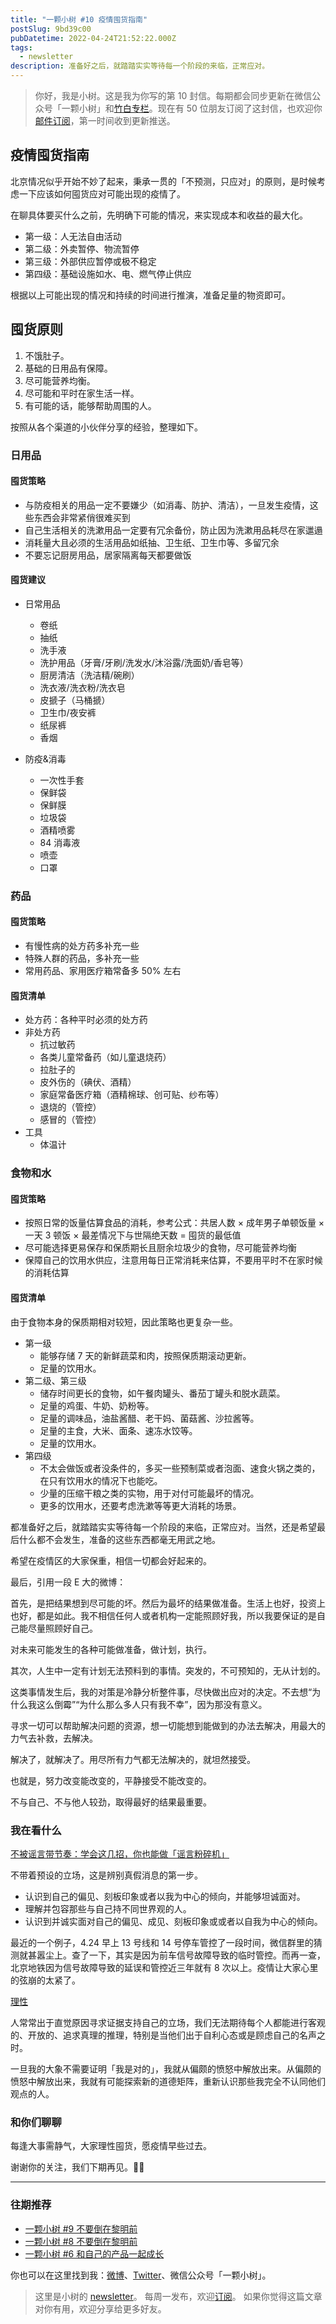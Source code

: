 ```yaml
---
title: "一颗小树 #10 疫情囤货指南"
postSlug: 9bd39c00
pubDatetime: 2022-04-24T21:52:22.000Z
tags:
  - newsletter
description: 准备好之后，就踏踏实实等待每一个阶段的来临，正常应对。
---
```


> 你好，我是小树。这是我为你写的第 10 封信。每期都会同步更新在微信公众号「一颗小树」和[竹白专栏](https://xiaoshu.zhubai.love)。现在有 50 位朋友订阅了这封信，也欢迎你[邮件订阅](https://xiaoshu.zhubai.love)，第一时间收到更新推送。

## 疫情囤货指南

北京情况似乎开始不妙了起来，秉承一贯的「不预测，只应对」的原则，是时候考虑一下应该如何囤货应对可能出现的疫情了。

在聊具体要买什么之前，先明确下可能的情况，来实现成本和收益的最大化。

- 第一级：人无法自由活动
- 第二级：外卖暂停、物流暂停
- 第三级：外部供应暂停或极不稳定
- 第四级：基础设施如水、电、燃气停止供应

根据以上可能出现的情况和持续的时间进行推演，准备足量的物资即可。

## 囤货原则

1. 不饿肚子。
2. 基础的日用品有保障。
3. 尽可能营养均衡。
4. 尽可能和平时在家生活一样。
5. 有可能的话，能够帮助周围的人。

按照从各个渠道的小伙伴分享的经验，整理如下。

### 日用品

#### 囤货策略

- 与防疫相关的用品一定不要嫌少（如消毒、防护、清洁），一旦发生疫情，这些东西会非常紧俏很难买到
- 自己生活相关的洗漱用品一定要有冗余备份，防止因为洗漱用品耗尽在家邋遢
- 消耗量大且必须的生活用品如纸抽、卫生纸、卫生巾等、多留冗余
- 不要忘记厨房用品，居家隔离每天都要做饭

#### 囤货建议

- 日常用品

  - 卷纸
  - 抽纸
  - 洗手液
  - 洗护用品（牙膏/牙刷/洗发水/沐浴露/洗面奶/香皂等）
  - 厨房清洁（洗洁精/碗刷）
  - 洗衣液/洗衣粉/洗衣皂
  - 皮搋子（马桶搋）
  - 卫生巾/夜安裤
  - 纸尿裤
  - 香烟

- 防疫&消毒
  - 一次性手套
  - 保鲜袋
  - 保鲜膜
  - 垃圾袋
  - 酒精喷雾
  - 84 消毒液
  - 喷壶
  - 口罩

### 药品

#### 囤货策略

- 有慢性病的处方药多补充一些
- 特殊人群的药品，多补充一些
- 常用药品、家用医疗箱常备多 50% 左右

#### 囤货清单

- 处方药：各种平时必须的处方药
- 非处方药
  - 抗过敏药
  - 各类儿童常备药（如儿童退烧药）
  - 拉肚子的
  - 皮外伤的（碘伏、酒精）
  - 家庭常备医疗箱（酒精棉球、创可贴、纱布等）
  - 退烧的（管控）
  - 感冒的（管控）
- 工具
  - 体温计

### 食物和水

#### 囤货策略

- 按照日常的饭量估算食品的消耗，参考公式：共居人数 × 成年男子单顿饭量 × 一天 3 顿饭 × 最差情况下与世隔绝天数 = 囤货的最低值
- 尽可能选择更易保存和保质期长且厨余垃圾少的食物，尽可能营养均衡
- 保障自己的饮用水供应，注意用每日正常消耗来估算，不要用平时不在家时候的消耗估算

#### 囤货清单

由于食物本身的保质期相对较短，因此策略也更复杂一些。

- 第一级
  - 能够存储 7 天的新鲜蔬菜和肉，按照保质期滚动更新。
  - 足量的饮用水。
- 第二级、第三级
  - 储存时间更长的食物，如午餐肉罐头、番茄丁罐头和脱水蔬菜。
  - 足量的鸡蛋、牛奶、奶粉等。
  - 足量的调味品，油盐酱醋、老干妈、菌菇酱、沙拉酱等。
  - 足量的主食，大米、面条、速冻水饺等。
  - 足量的饮用水。
- 第四级
  - 不太会做饭或者没条件的，多买一些预制菜或者泡面、速食火锅之类的，在只有饮用水的情况下也能吃。
  - 少量的压缩干粮之类的实物，用于对付可能最坏的情况。
  - 更多的饮用水，还要考虑洗漱等等更大消耗的场景。

都准备好之后，就踏踏实实等待每一个阶段的来临，正常应对。当然，还是希望最后什么都不会发生，准备的这些东西都毫无用武之地。

希望在疫情区的大家保重，相信一切都会好起来的。

最后，引用一段 E 大的微博：

首先，是把结果想到尽可能的坏。然后为最坏的结果做准备。生活上也好，投资上也好，都是如此。我不相信任何人或者机构一定能照顾好我，所以我要保证的是自己能尽量照顾好自己。

对未来可能发生的各种可能做准备，做计划，执行。

其次，人生中一定有计划无法预料到的事情。突发的，不可预知的，无从计划的。

这类事情发生后，我的对策是冷静分析整件事，尽快做出应对的决定。不去想“为什么我这么倒霉”“为什么那么多人只有我不幸”，因为那没有意义。

寻求一切可以帮助解决问题的资源，想一切能想到能做到的办法去解决，用最大的力气去补救，去解决。

解决了，就解决了。用尽所有力气都无法解决的，就坦然接受。

也就是，努力改变能改变的，平静接受不能改变的。

不与自己、不与他人较劲，取得最好的结果最重要。

### 我在看什么

[不被谣言带节奏：学会这几招，你也能做「谣言粉碎机」](http://mp.weixin.qq.com/s?__biz=MzU4Mjg3MDAyMQ==&mid=2247533695&idx=1&sn=ed4e3cfedc037627787b161e9f2a2249&chksm=fdb3b115cac4380389e49129ebeb4bdf3a025ad3105f7d7eaab5f7b57355f5c14423df6be996&mpshare=1&scene=1&srcid=04197nKBXIcBKQ3C2fdXEnHY&sharer_sharetime=1650342365021&sharer_shareid=4c63140522fe404b48188e25cc789c37#rd)

不带着预设的立场，这是辨别真假消息的第一步。

- 认识到自己的偏见、刻板印象或者以我为中心的倾向，并能够坦诚面对。
- 理解并包容那些与自己持不同世界观的人。
- 认识到并诚实面对自己的偏见、成见、刻板印象或或者以自我为中心的倾向。

最近的一个例子，4.24 早上 13 号线和 14 号停车管控了一段时间，微信群里的猜测就甚嚣尘上。查了一下，其实是因为前车信号故障导致的临时管控。而再一查，北京地铁因为信号故障导致的延误和管控近三年就有 8 次以上。疫情让大家心里的弦崩的太紧了。

[理性](http://mp.weixin.qq.com/s?__biz=MzIzNTQ4ODg4OA==&mid=2247487694&idx=1&sn=3d4b2ce4be8a6f5f5b3a350d54fca8eb&chksm=e8e703d9df908acfe6aeb301cf66ed184ae73c518cebdd3dd4566bb6427d218440d7644004c0&mpshare=1&scene=1&srcid=04186k1EF2aUzq0bDP37AgH2&sharer_sharetime=1650241519520&sharer_shareid=4c63140522fe404b48188e25cc789c37#rd)

人常常出于直觉原因寻求证据支持自己的立场，我们无法期待每个人都能进行客观的、开放的、追求真理的推理，特别是当他们出于自利心态或是顾虑自己的名声之时。

一旦我的大象不需要证明「我是对的」，我就从偏颇的愤怒中解放出来。从偏颇的愤怒中解放出来，我就有可能探索新的道德矩阵，重新认识那些我完全不认同他们观点的人。

### 和你们聊聊

每逢大事需静气，大家理性囤货，愿疫情早些过去。

谢谢你的关注，我们下期再见。👋🏻

---

### 往期推荐

- [一颗小树 #9 不要倒在黎明前](https://xiaoshu.zhubai.love/posts/2127657453835132928)
- [一颗小树 #8 不要倒在黎明前](https://xiaoshu.zhubai.love/posts/2125116827176398848)
- [一颗小树 #6 和自己的产品一起成长](https://xiaoshu.zhubai.love/posts/2120043452577370112)

你也可以在这里找到我：[微博](https://weibo.com/u/5361470927)、[Twitter](https://twitter.com/yeshu_in_future)、微信公众号「一颗小树」。

> 这里是小树的 [newsletter](https://xiaoshu.zhubai.love)。 每周一发布，欢迎[订阅](https://xiaoshu.zhubai.love)。
> 如果你觉得这篇文章对你有用，欢迎分享给更多好友。
